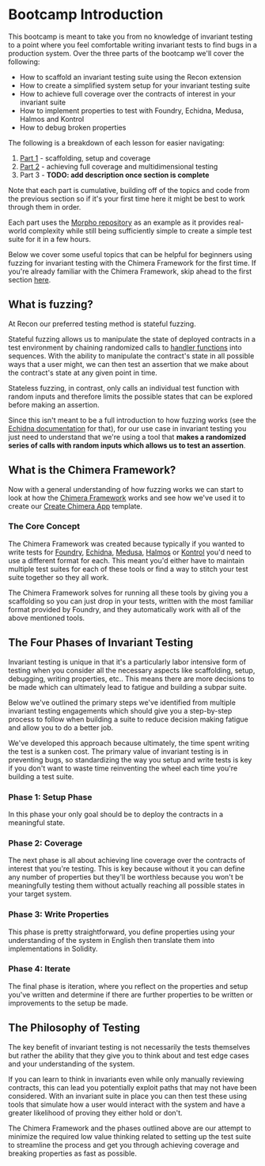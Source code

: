 # Bootcamp Introduction

This bootcamp is meant to take you from no knowledge of invariant testing to a point where you feel comfortable writing invariant tests to find bugs in a production system. Over the three parts of the bootcamp we'll cover the following:
- How to scaffold an invariant testing suite using the Recon extension
- How to create a simplified system setup for your invariant testing suite 
- How to achieve full coverage over the contracts of interest in your invariant suite
- How to implement properties to test with Foundry, Echidna, Medusa, Halmos and Kontrol
- How to debug broken properties

The following is a breakdown of each lesson for easier navigating:
1. [Part 1](./bootcamp/bootcamp_part_1.md) - scaffolding, setup and coverage
2. [Part 2](./bootcamp/bootcamp_part_2.md) - achieving full coverage and multidimensional testing 
3. Part 3 - **TODO: add description once section is complete**


Note that each part is cumulative, building off of the topics and code from the previous section so if it's your first time here it might be best to work through them in order. 

Each part uses the [Morpho repository](https://github.com/morpho-org/morpho-blue) as an example as it provides real-world complexity while still being sufficiently simple to create a simple test suite for it in a few hours. 

Below we cover some useful topics that can be helpful for beginners using fuzzing for invariant testing with the Chimera Framework for the first time. If you're already familiar with the Chimera Framework, skip ahead to the first section [here](./bootcamp/bootcamp_part_1.md). 

## What is fuzzing?

At Recon our preferred testing method is stateful fuzzing.

Stateful fuzzing allows us to manipulate the state of deployed contracts in a test environment by chaining randomized calls to [handler functions](../using_recon/building_handlers.md#what-are-handlers) into sequences. With the ability to manipulate the contract's state in all possible ways that a user might, we can then test an assertion that we make about the contract's state at any given point in time. 

Stateless fuzzing, in contrast, only calls an individual test function with random inputs and therefore limits the possible states that can be explored before making an assertion.

Since this isn't meant to be a full introduction to how fuzzing works (see the [Echidna documentation](https://secure-contracts.com/program-analysis/echidna/introduction/fuzzing-introduction.html) for that), for our use case in invariant testing you just need to understand that we're using a tool that **makes a randomized series of calls with random inputs which allows us to test an assertion**. 

## What is the Chimera Framework?

Now with a general understanding of how fuzzing works we can start to look at how the [Chimera Framework](../oss/chimera.md) works and see how we've used it to create our [Create Chimera App](../writing_invariant_tests/create_chimera_app.md) template. 

### The Core Concept

The Chimera Framework was created because typically if you wanted to write tests for [Foundry](https://getfoundry.sh/introduction/overview/), [Echidna](https://github.com/crytic/echidna), [Medusa](https://github.com/crytic/medusa), [Halmos](https://github.com/a16z/halmos) or [Kontrol](https://github.com/runtimeverification/kontrol) you'd need to use a different format for each. This meant you'd either have to maintain multiple test suites for each of these tools or find a way to stitch your test suite together so they all work. 

The Chimera Framework solves for running all these tools by giving you a scaffolding so you can just drop in your tests, written with the most familiar format provided by Foundry, and they automatically work with all of the above mentioned tools.

## The Four Phases of Invariant Testing

Invariant testing is unique in that it's a particularly labor intensive form of testing when you consider all the necessary aspects like scaffolding, setup, debugging, writing properties, etc.. This means there are more decisions to be made which can ultimately lead to fatigue and building a subpar suite. 

Below we've outlined the primary steps we've identified from multiple invariant testing engagements which should give you a step-by-step process to follow when building a suite to reduce decision making fatigue and allow you to do a better job.

We've developed this approach because ultimately, the time spent writing the test is a sunken cost. The primary value of invariant testing is in preventing bugs, so standardizing the way you setup and write tests is key if you don't want to waste time reinventing the wheel each time you're building a test suite. 

### Phase 1: Setup Phase
In this phase your only goal should be to deploy the contracts in a meaningful state.

### Phase 2: Coverage
The next phase is all about achieving line coverage over the contracts of interest that you're testing. This is key because without it you can define any number of properties but they'll be worthless because you won't be meaningfully testing them without actually reaching all possible states in your target system. 

### Phase 3: Write Properties
This phase is pretty straightforward, you define properties using your understanding of the system in English then translate them into implementations in Solidity.

### Phase 4: Iterate
The final phase is iteration, where you reflect on the properties and setup you've written and determine if there are further properties to be written or improvements to the setup be made. 

## The Philosophy of Testing

The key benefit of invariant testing is not necessarily the tests themselves but rather the ability that they give you to think about and test edge cases and your understanding of the system. 

If you can learn to think in invariants even while only manually reviewing contracts, this can lead you potentially exploit paths that may not have been considered. With an invariant suite in place you can then test these using tools that simulate how a user would interact with the system and have a greater likelihood of proving they either hold or don't. 

The Chimera Framework and the phases outlined above are our attempt to minimize the required low value thinking related to setting up the test suite to streamline the process and get you through achieving coverage and breaking properties as fast as possible.
